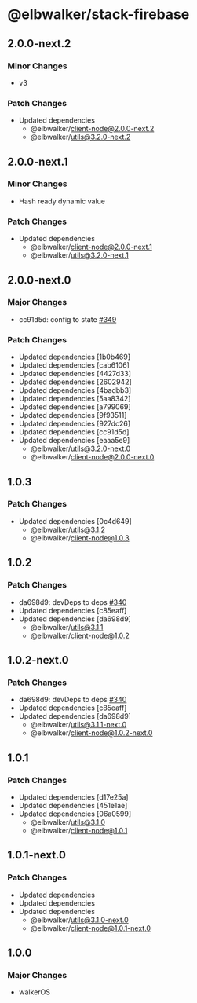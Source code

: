 # @elbwalker/stack-firebase

## 2.0.0-next.2

### Minor Changes

- v3

### Patch Changes

- Updated dependencies
  - @elbwalker/client-node@2.0.0-next.2
  - @elbwalker/utils@3.2.0-next.2

## 2.0.0-next.1

### Minor Changes

- Hash ready dynamic value

### Patch Changes

- Updated dependencies
  - @elbwalker/client-node@2.0.0-next.1
  - @elbwalker/utils@3.2.0-next.1

## 2.0.0-next.0

### Major Changes

- cc91d5d: config to state
  [#349](https://github.com/elbwalker/walkerOS/issues/349)

### Patch Changes

- Updated dependencies [1b0b469]
- Updated dependencies [cab6106]
- Updated dependencies [4427d33]
- Updated dependencies [2602942]
- Updated dependencies [4badbb3]
- Updated dependencies [5aa8342]
- Updated dependencies [a799069]
- Updated dependencies [9f93511]
- Updated dependencies [927dc26]
- Updated dependencies [cc91d5d]
- Updated dependencies [eaaa5e9]
  - @elbwalker/utils@3.2.0-next.0
  - @elbwalker/client-node@2.0.0-next.0

## 1.0.3

### Patch Changes

- Updated dependencies [0c4d649]
  - @elbwalker/utils@3.1.2
  - @elbwalker/client-node@1.0.3

## 1.0.2

### Patch Changes

- da698d9: devDeps to deps
  [#340](https://github.com/elbwalker/walkerOS/issues/340)
- Updated dependencies [c85eaff]
- Updated dependencies [da698d9]
  - @elbwalker/utils@3.1.1
  - @elbwalker/client-node@1.0.2

## 1.0.2-next.0

### Patch Changes

- da698d9: devDeps to deps
  [#340](https://github.com/elbwalker/walkerOS/issues/340)
- Updated dependencies [c85eaff]
- Updated dependencies [da698d9]
  - @elbwalker/utils@3.1.1-next.0
  - @elbwalker/client-node@1.0.2-next.0

## 1.0.1

### Patch Changes

- Updated dependencies [d17e25a]
- Updated dependencies [451e1ae]
- Updated dependencies [06a0599]
  - @elbwalker/utils@3.1.0
  - @elbwalker/client-node@1.0.1

## 1.0.1-next.0

### Patch Changes

- Updated dependencies
- Updated dependencies
- Updated dependencies
  - @elbwalker/utils@3.1.0-next.0
  - @elbwalker/client-node@1.0.1-next.0

## 1.0.0

### Major Changes

- walkerOS
